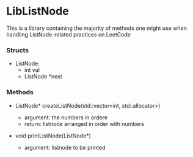 # LibListNode

This is a library containing the majority of methods one might use when handling ListNode-related practices on LeetCode

### Structs

- ListNode:
  - int val
  - ListNode *next

### Methods

- ListNode* createListNode(std::vector<int, std::allocator<int>>)
  - argument: the numbers in ordere
  - return: listnode arranged in order with numbers

- void printListNode(ListNode*)
  - argument: listnode to be printed
